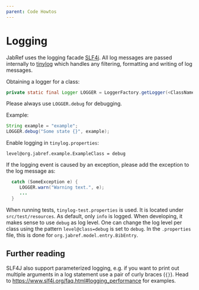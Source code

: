 ```yaml
---
parent: Code Howtos
---
```

# Logging

JabRef uses the logging facade [SLF4j](https://www.slf4j.org). All log messages are passed internally to [tinylog](https://tinylog.org/v2/) which handles any filtering, formatting and writing of log messages.

Obtaining a logger for a class:

```java
private static final Logger LOGGER = LoggerFactory.getLogger(<ClassName>.class);
```

Please always use `LOGGER.debug` for debugging.

Example:

```java
String example = "example";
LOGGER.debug("Some state {}", example);
```

Enable logging in `tinylog.properties`:

```properties
level@org.jabref.example.ExampleClass = debug
```

If the logging event is caused by an exception, please add the exception to the log message as:

```java
  catch (SomeException e) {
     LOGGER.warn("Warning text.", e);
     ...
  }
```

When running tests, `tinylog-test.properties` is used.
It is located under `src/test/resources`. As default, only `info` is logged.
When developing, it makes sense to use `debug` as log level.
One can change the log level per class using the pattern `level@class=debug` is set to `debug`.
In the `.properties` file, this is done for `org.jabref.model.entry.BibEntry`.

## Further reading

SLF4J also support parameterized logging, e.g. if you want to print out multiple arguments in a log statement use a pair of curly braces (`{}`).
Head to <https://www.slf4j.org/faq.html#logging_performance> for examples.
